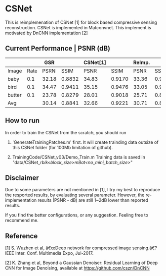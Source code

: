 # CSNet
This is reimplemenation of CSNet [1] for block based compressive sensing reconstruction. CSNet is implemented in Matconvnet. 
This implement is motivated by DnCNN implementation [2]


## Current Performance | PSNR (dB)
|         |      | GSR |    | CSNet[1] | | ReImp.| | Best  | |
| ---     | ---     |---      |---      | ---     |---      | ---    |---     | ---  |---|
| Image 	|Rate	|PSRN	|SSIM	|PSNR	|SSIM	|PSNR    |SSIM    |PSNR	|SSIM |
| baby	|0.1		|32.18	|0.8832	|34.83	|0.9170	|33.36   |0.902   |33.75	|0.907|
| bird 	|0.1		|34.47	|0.9411	|35.15	|0.9476	|33.05   |0.931   |34.47	|0.949|
| butter	|0.1		|23.78	|0.8279	|28.01	|0.9018	|25.71   |0.859   |27.53	|0.914|
| Avg	|		|30.14    |0.8841	|32.66	|0.9221	|30.71   |0.897   |31.91	|0.923|


## How to run
In order to train the CSNet from the scratch, you should run 
1. 'GenerateTrainingPatches.m' first. It will create trainding data outsize of this CSNet folder (for 100Mb limitation of github). 

2. TrainingCode/CSNet_v03/Demo_Train.m Training data is saved in "data/CSNet<noLayer>_r<subrate>_blk<block_size>_mBat<no_mini_batch_size>_<isLearnSamplingMatrix>_<isLearnBiasSampling>"
  

## Disclaimer 
Due to some parameters are not mentioned in [1], I try my best to reproduce the resported results, by evaluating several parameter. However, the re-implementation results (PSNR - dB) are still 1~2dB lower than reported results. 

If you find the better configurations, or any suggestion. Feeling free to recommend me. 


## Reference
[1] S. Wuzhen et al, â€œDeep network for compressed image sensing.â€? IEEE Inter. Conf. Multimedia Expo, Jul-2017.

[2] K. Zhang et al, Beyond a Gaussian Denoiser: Residual Learning of Deep CNN for Image Denoising, available at https://github.com/cszn/DnCNN

